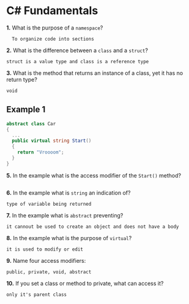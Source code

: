 # C# Fundamentals

**1.** What is the purpose of a `namespace`?

<!-- enter you answer in the space below -->

```
  To organize code into sections
```

**2.** What is the difference between a `class` and a `struct`?

<!-- enter you answer in the space below -->

```
struct is a value type and class is a reference type
```

**3.** What is the method that returns an instance of a class, yet it has no return type?

<!-- enter you answer in the space below -->

```
void
```

## Example 1

```c#
abstract class Car
{
  ...
  public virtual string Start()
  {
    return "Vroooom";
  }
}
```

**5.** In the example what is the access modifier of the `Start()` method?

<!-- enter you answer in the space below -->

```public

```

**6.** In the example what is `string` an indication of?

<!-- enter you answer in the space below -->

```
type of variable being returned
```

**7.** In the example what is `abstract` preventing?

<!-- enter you answer in the space below -->

```
it cannout be used to create an object and does not have a body
```

**8.** In the example what is the purpose of `virtual`?

<!-- enter you answer in the space below -->

```
it is used to modify or edit
```

**9.** Name four access modifiers:

<!-- enter you answer in the space below -->

```
public, private, void, abstract
```

**10.** If you set a class or method to private, what can access it?

<!-- enter you answer in the space below -->

```
only it's parent class
```

